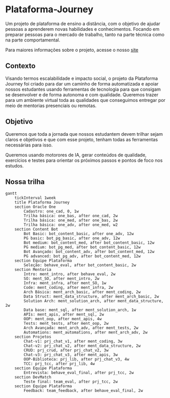 # Plataforma-Journey
Um projeto de plataforma de ensino a distância, com o objetivo de ajudar pessoas a aprenderem novas habilidades e conhecimentos. Focando em preparar pessoas para o mercado de trabalho, tanto na parte técnica como na parte comportamental.

Para maiores informações sobre o projeto, acesse o nosso [site](https://plataformaimpact.org/)

## Contexto
Visando termos escalabilidade e impacto social, o projeto da Plataforma Journey foi criado para dar um caminho de forma automatizada e apoiar nossos estudantes usando ferramentas de tecnologia para que consigam se desenvolver e de forma autonoma e com qualidade. Queremos trazer para um ambiente virtual toda as qualidades que conseguimos entregar por meio de mentorias presenciais ou remotas.

## Objetivo
Queremos que toda a jornada que nossos estudantem devem trilhar sejam claros e objetivos e que com esse projeto, tenham todas as ferramentas necessárias para isso.

Queremos usando motorores de IA, gerar conteúdos de qualidade, exercícios e testes para orientar os próximos passos e pontos de foco nos estudos.

## Nossa trilha
```mermaid
gantt
    tickInterval 1week
    title Plataforma Journey    
    section Oracle One
        Cadastro: one_cad, 0, 1w
        Trilha básica: one_bas, after one_cad, 2w
        Trilha básica: one_med, after one_bas, 2w
        Trilha básica: one_adv, after one_med, w2
    section Content Bot
        Bot Basic: bot_content_basic, after one_adv, 12w
        PG basic: bot_pg_basic, after one_adv, 12w
        Bot medium: bot_content_med, after bot_content_basic, 12w
        PG medium: bot_pg_med, after bot_content_basic, 12w
        Bot Avançado: bot_content_adv, after bot_content_med, 12w
        PG advanced: bot_pg_adv, after bot_content_med, 12w
    section Equipe Plataforma
        Seleção: behave_eval, after bot_content_basic, 2w
    section Mentoria
        Intro: ment_intro, after behave_eval, 2w
        SO: ment_SO, after ment_intro, 2w
        Infra: ment_infra, after ment_SO, 1w
        Code: ment_coding, after ment_infra, 2w
        Arch Básica: ment_arch_basic, after ment_coding, 2w
        Data Struct: ment_data_structure, after ment_arch_basic, 2w        
        Solution Arch: ment_solution_arch, after ment_data_structure, 2w
        Data base: ment_sql, after ment_solution_arch, 1w
        APIs: ment_apis, after ment_sql, 2w
        OOP: ment_oop, after ment_apis, 4w
        Tests: ment_tests, after ment_oop, 2w
        Arch Avançada: ment_arch_adv, after ment_tests, 2w
        Automations: ment_automations, after ment_arch_adv, 2w
    section Projetos        
        Chat-v1: prj_chat_v1, after ment_coding, 3w
        Chat-v2: prj_chat_v2, after ment_data_structure, 2w
        CRUD: prj_crud, after prj_chat_v2, 3w
        Chat-v3: prj_chat_v3, after ment_apis, 3w
        OOP-Biblioteca: prj_lib, after prj_chat_v3, 4w
        TCC: prj_tcc, after prj_lib, 4w
    section Equipe Plataforma
        Entrevista: behave_eval_final, after prj_tcc, 2w
    section DevMatch
        Teste final: team_eval, after prj_tcc, 2w
    section Equipe Plataforma
        Feedback: team_feedback, after behave_eval_final, 2w
```


